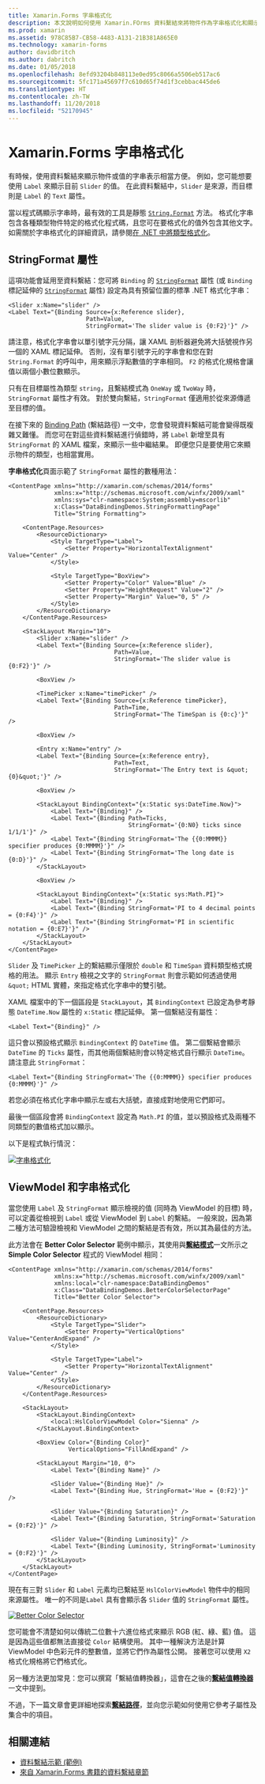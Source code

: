 ```yaml
---
title: Xamarin.Forms 字串格式化
description: 本文說明如何使用 Xamarin.FOrms 資料繫結來將物件作為字串格式化和顯示。 這可透過將 Binding 的 StringFormat 設定為具有預留位置的標準 .NET 格式化字串來達成。
ms.prod: xamarin
ms.assetid: 978C85B7-CB58-4483-A131-21B381A865E0
ms.technology: xamarin-forms
author: davidbritch
ms.author: dabritch
ms.date: 01/05/2018
ms.openlocfilehash: 8efd93204b848113e0ed95c8066a5506eb517ac6
ms.sourcegitcommit: 5fc171a45697f7c610d65f74d1f3cebbac445de6
ms.translationtype: HT
ms.contentlocale: zh-TW
ms.lasthandoff: 11/20/2018
ms.locfileid: "52170945"
---
```

# <a name="xamarinforms-string-formatting"></a>Xamarin.Forms 字串格式化

有時候，使用資料繫結來顯示物件或值的字串表示相當方便。 例如，您可能想要使用 `Label` 來顯示目前 `Slider` 的值。 在此資料繫結中，`Slider` 是來源，而目標則是 `Label` 的 `Text` 屬性。

當以程式碼顯示字串時，最有效的工具是靜態 [`String.Format`](xref:System.String.Format(System.String,System.Object)) 方法。 格式化字串包含各種類型物件特定的格式化程式碼，且您可在要格式化的值外包含其他文字。 如需關於字串格式化的詳細資訊，請參閱[在 .NET 中將類型格式化](/dotnet/standard/base-types/formatting-types/)。

## <a name="the-stringformat-property"></a>StringFormat 屬性

這項功能會延用至資料繫結：您可將 `Binding` 的 [`StringFormat`](xref:Xamarin.Forms.BindingBase.StringFormat) 屬性 (或 `Binding` 標記延伸的 [`StringFormat`](xref:Xamarin.Forms.Xaml.BindingExtension.StringFormat) 屬性) 設定為具有預留位置的標準 .NET 格式化字串：

```xaml
<Slider x:Name="slider" />
<Label Text="{Binding Source={x:Reference slider},
                      Path=Value,
                      StringFormat='The slider value is {0:F2}'}" />
```

請注意，格式化字串會以單引號字元分隔，讓 XAML 剖析器避免將大括號視作另一個的 XAML 標記延伸。 否則，沒有單引號字元的字串會和您在對 `String.Format` 的呼叫中，用來顯示浮點數值的字串相同。 `F2` 的格式化規格會讓值以兩個小數位數顯示。

只有在目標屬性為類型 `string`，且繫結模式為 `OneWay` 或 `TwoWay` 時，`StringFormat` 屬性才有效。 對於雙向繫結，`StringFormat` 僅適用於從來源傳遞至目標的值。

在接下來的 [Binding Path](binding-path.md) (繫結路徑) 一文中，您會發現資料繫結可能會變得既複雜又難懂。 而您可在對這些資料繫結進行偵錯時，將 `Label` 新增至具有 `StringFormat` 的 XAML 檔案，來顯示一些中繼結果。 即便您只是要使用它來顯示物件的類型，也相當實用。

**字串格式化**頁面示範了 `StringFormat` 屬性的數種用法：

```xaml
<ContentPage xmlns="http://xamarin.com/schemas/2014/forms"
             xmlns:x="http://schemas.microsoft.com/winfx/2009/xaml"
             xmlns:sys="clr-namespace:System;assembly=mscorlib"
             x:Class="DataBindingDemos.StringFormattingPage"
             Title="String Formatting">

    <ContentPage.Resources>
        <ResourceDictionary>
            <Style TargetType="Label">
                <Setter Property="HorizontalTextAlignment" Value="Center" />
            </Style>

            <Style TargetType="BoxView">
                <Setter Property="Color" Value="Blue" />
                <Setter Property="HeightRequest" Value="2" />
                <Setter Property="Margin" Value="0, 5" />
            </Style>
        </ResourceDictionary>
    </ContentPage.Resources>

    <StackLayout Margin="10">
        <Slider x:Name="slider" />
        <Label Text="{Binding Source={x:Reference slider},
                              Path=Value,
                              StringFormat='The slider value is {0:F2}'}" />

        <BoxView />

        <TimePicker x:Name="timePicker" />
        <Label Text="{Binding Source={x:Reference timePicker},
                              Path=Time,
                              StringFormat='The TimeSpan is {0:c}'}" />

        <BoxView />

        <Entry x:Name="entry" />
        <Label Text="{Binding Source={x:Reference entry},
                              Path=Text,
                              StringFormat='The Entry text is &quot;{0}&quot;'}" />

        <BoxView />

        <StackLayout BindingContext="{x:Static sys:DateTime.Now}">
            <Label Text="{Binding}" />
            <Label Text="{Binding Path=Ticks,
                                  StringFormat='{0:N0} ticks since 1/1/1'}" />
            <Label Text="{Binding StringFormat='The {{0:MMMM}} specifier produces {0:MMMM}'}" />
            <Label Text="{Binding StringFormat='The long date is {0:D}'}" />
        </StackLayout>

        <BoxView />

        <StackLayout BindingContext="{x:Static sys:Math.PI}">
            <Label Text="{Binding}" />
            <Label Text="{Binding StringFormat='PI to 4 decimal points = {0:F4}'}" />
            <Label Text="{Binding StringFormat='PI in scientific notation = {0:E7}'}" />
        </StackLayout>
    </StackLayout>
</ContentPage>
```

`Slider` 及 `TimePicker` 上的繫結顯示僅限於 `double` 和 `TimeSpan` 資料類型格式規格的用法。 顯示 `Entry` 檢視之文字的 `StringFormat` 則會示範如何透過使用 `&quot;` HTML 實體，來指定格式化字串中的雙引號。

XAML 檔案中的下一個區段是 `StackLayout`，其 `BindingContext` 已設定為參考靜態 `DateTime.Now` 屬性的 `x:Static` 標記延伸。 第一個繫結沒有屬性：

```xaml
<Label Text="{Binding}" />
```

這只會以預設格式顯示 `BindingContext` 的 `DateTime` 值。 第二個繫結會顯示 `DateTime` 的 `Ticks` 屬性，而其他兩個繫結則會以特定格式自行顯示 `DateTime`。 請注意此 `StringFormat`：

```xaml
<Label Text="{Binding StringFormat='The {{0:MMMM}} specifier produces {0:MMMM}'}" />
```

若您必須在格式化字串中顯示左或右大括號，直接成對地使用它們即可。

最後一個區段會將 `BindingContext` 設定為 `Math.PI` 的值，並以預設格式及兩種不同類型的數值格式加以顯示。

以下是程式執行情況：

[![字串格式化](string-formatting-images/stringformatting-small.png "字串格式化")](string-formatting-images/stringformatting-large.png#lightbox "字串格式化")

## <a name="viewmodels-and-string-formatting"></a>ViewModel 和字串格式化

當您使用 `Label` 及 `StringFormat` 顯示檢視的值 (同時為 ViewModel 的目標) 時，可以定義從檢視到 `Label` 或從 ViewModel 到 `Label` 的繫結。 一般來說，因為第二種方法可驗證檢視和 ViewModel 之間的繫結是否有效，所以其為最佳的方法。

此方法會在 **Better Color Selector** 範例中顯示，其使用與[**繫結模式**](binding-mode.md)一文所示之 **Simple Color Selector** 程式的 ViewModel 相同：

```xaml
<ContentPage xmlns="http://xamarin.com/schemas/2014/forms"
             xmlns:x="http://schemas.microsoft.com/winfx/2009/xaml"
             xmlns:local="clr-namespace:DataBindingDemos"
             x:Class="DataBindingDemos.BetterColorSelectorPage"
             Title="Better Color Selector">

    <ContentPage.Resources>
        <ResourceDictionary>
            <Style TargetType="Slider">
                <Setter Property="VerticalOptions" Value="CenterAndExpand" />
            </Style>

            <Style TargetType="Label">
                <Setter Property="HorizontalTextAlignment" Value="Center" />
            </Style>
        </ResourceDictionary>
    </ContentPage.Resources>

    <StackLayout>
        <StackLayout.BindingContext>
            <local:HslColorViewModel Color="Sienna" />
        </StackLayout.BindingContext>

        <BoxView Color="{Binding Color}"
                 VerticalOptions="FillAndExpand" />

        <StackLayout Margin="10, 0">
            <Label Text="{Binding Name}" />

            <Slider Value="{Binding Hue}" />
            <Label Text="{Binding Hue, StringFormat='Hue = {0:F2}'}" />

            <Slider Value="{Binding Saturation}" />
            <Label Text="{Binding Saturation, StringFormat='Saturation = {0:F2}'}" />

            <Slider Value="{Binding Luminosity}" />
            <Label Text="{Binding Luminosity, StringFormat='Luminosity = {0:F2}'}" />
        </StackLayout>
    </StackLayout>
</ContentPage>    
```

現在有三對 `Slider` 和 `Label` 元素均已繫結至 `HslColorViewModel` 物件中的相同來源屬性。 唯一的不同是`Label` 具有會顯示各 `Slider` 值的 `StringFormat` 屬性。

[![Better Color Selector](string-formatting-images/bettercolorselector-small.png "Better Color Selector")](string-formatting-images/bettercolorselector-large.png#lightbox "Better Color Selector")

您可能會不清楚如何以傳統二位數十六進位格式來顯示 RGB (紅、綠、藍) 值。 這是因為這些值都無法直接從 `Color` 結構使用。 其中一種解決方法是計算 ViewModel 中色彩元件的整數值，並將它們作為屬性公開。 接著您可以使用 `X2` 格式化規格將它們格式化。

另一種方法更加常見：您可以撰寫「繫結值轉換器」，這會在之後的[**繫結值轉換器**](converters.md)一文中提到。

不過，下一篇文章會更詳細地探索[**繫結路徑**](binding-path.md)，並向您示範如何使用它參考子屬性及集合中的項目。


## <a name="related-links"></a>相關連結

- [資料繫結示範 (範例)](https://developer.xamarin.com/samples/xamarin-forms/DataBindingDemos/)
- [來自 Xamarin.Forms 書籍的資料繫結章節](~/xamarin-forms/creating-mobile-apps-xamarin-forms/summaries/chapter16.md)
